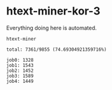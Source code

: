 # htext-miner-kor-3

Everything doing here is automated.

```
htext-miner

total: 7361/9855 (74.69304921359716%)

job0: 1328
job1: 1543
job2: 1452
job3: 1589
job4: 1449
```